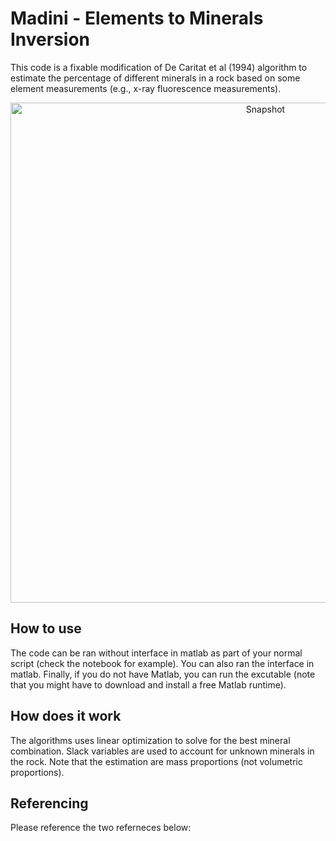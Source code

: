 # Madini - Elements to Minerals Inversion

This code is a fixable modification of De Caritat et al (1994) algorithm to estimate the percentage of different minerals in a rock based on some element measurements (e.g., x-ray fluorescence measurements). 

<div align="center">
    <img width=800 src="https://github.com/MosGeo/Madini/blob/master/ReadmeFiles/Snapshot.png" alt="Snapshot" title="Snapshot of software"</img>
</div>


## How to use
The code can be ran without interface in matlab as part of your normal script (check the notebook for example). You can also ran the interface in matlab. Finally, if you do not have Matlab, you can run the excutable (note that you might have to download and install a free Matlab runtime).

## How does it work

The algorithms uses linear optimization to solve for the best mineral combination. Slack variables are used to account for unknown minerals in the rock. Note that the estimation are mass proportions (not volumetric proportions). 

## Referencing
Please reference the two referneces below:
